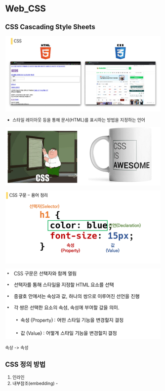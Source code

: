 # Web_CSS

## CSS Cascading Style Sheets

![image-20210802110608305](photo/image-20210802110608305.png)

- 스타일 레이아웃 등을 통해 문서(HTML)를 표시하는 방법을 지정하는 언어

<img src="photo/image-20210802110701748.png" alt="image-20210802110701748" style="zoom:67%;" />

![image-20210802110720954](photo/image-20210802110720954.png)

![image-20210802111134670](photo/image-20210802111134670.png)

속상 -> 속성

## CSS 정의 방법

1. 인라인
2. 내부참조(embedding) -<style>
3. 외부참조(link file) - 분리괸 CSS파일

![image-20210802111339430](photo/image-20210802111339430.png)

![image-20210802111356897](photo/image-20210802111356897.png)

![image-20210802111412438](photo/image-20210802111412438.png)

참고문헌

https://developer.mozilla.org/ko/docs/Web/CSS/CSS_Selectors

https://www.w3schools.com/cssref/default.asp
